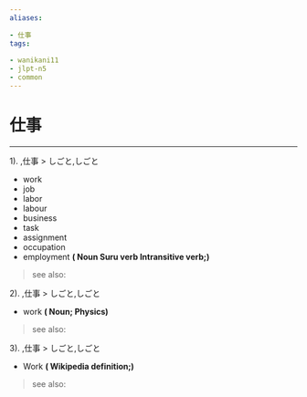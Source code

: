 ```yaml
---
aliases:
    
- 仕事
tags:
    
- wanikani11
- jlpt-n5
- common
---
```


# 仕事
---
1).
,仕事 > しごと,しごと

- work
- job
- labor
- labour
- business
- task
- assignment
- occupation
- employment
**( Noun Suru verb Intransitive verb;)**
> see also: 
            
2).
,仕事 > しごと,しごと

- work
**( Noun; Physics)**
> see also: 
            
3).
,仕事 > しごと,しごと

- Work
**( Wikipedia definition;)**
> see also: 
            
